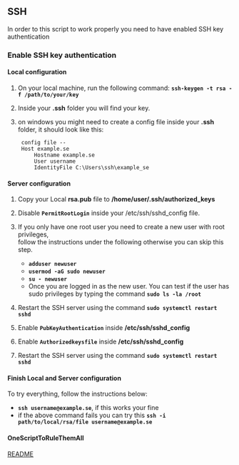 ## SSH

In order to this script to work properly you need to have enabled SSH key authentication

### Enable SSH key authentication

#### Local configuration 

1. On your local machine, run the following command: **`ssh-keygen -t rsa -f /path/to/your/key`**
2. Inside your **.ssh** folder you will find your key. 
3. on windows you might need to create a config file inside your **.ssh** folder, it should look like this:

        config file --
        Host example.se
            Hostname example.se
            User username
            IdentityFile C:\Users\ssh\example_se

#### Server configuration

1. Copy your Local **rsa.pub** file to **/home/user/.ssh/authorized_keys** 
2. Disable **`PermitRootLogin`** inside your /etc/ssh/sshd_config file.
3. If you only have one root user you need to create a new user with root privileges, <br> follow the instructions under the following otherwise you can skip this step.

    - **`adduser newuser`**
    - **`usermod -aG sudo newuser`**
    - **`su - newuser`**
    - Once you are logged in as the new user. You can test if the user has <br>sudo privileges by typing the command **`sudo ls -la /root`**

4. Restart the SSH server using the command **`sudo systemctl restart sshd`**
5. Enable **`PubKeyAuthentication`** inside **/etc/ssh/sshd_config**
6. Enable **`Authorizedkeysfile`** inside **/etc/ssh/sshd_config**
7. Restart the SSH server using the command **`sudo systemctl restart sshd`**

#### Finish Local and Server configuration

To try everything, follow the instructions below:
- **`ssh username@example.se`**, if this works your fine
- if the above command fails you can try this **`ssh -i path/to/local/rsa/file username@example.se`**


#### OneScriptToRuleThemAll
[README](README.md)